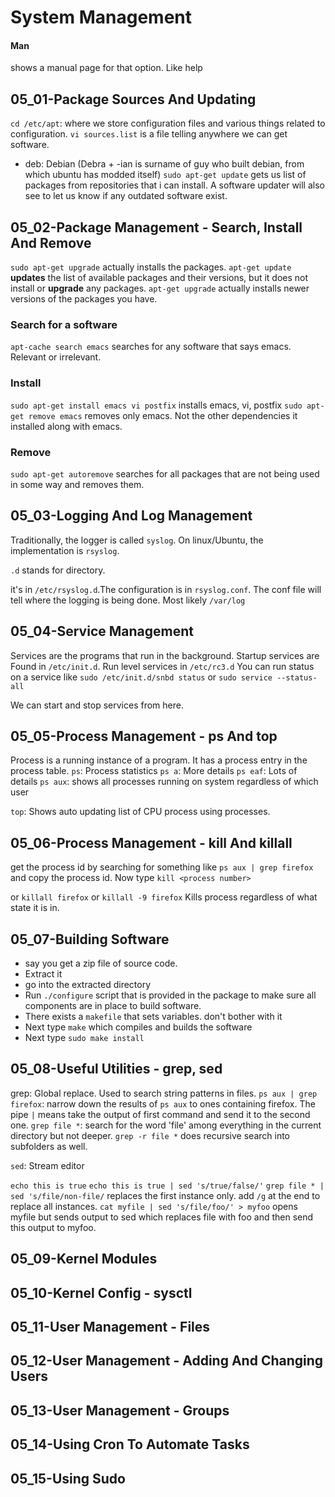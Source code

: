 # System Management

#### Man
shows a manual page for that option. Like help

## 05_01-Package Sources And Updating
`cd /etc/apt`: where we store configuration files and various things related to configuration. 
`vi sources.list` is a file telling anywhere we can get software.
* deb: Debian (Debra + -ian is surname of guy who built debian, from which ubuntu has modded itself)
`sudo apt-get update` gets us list of packages from repositories that i can install. A software updater will also see to let us know if any outdated software exist.

## 05_02-Package Management - Search, Install And Remove 
`sudo apt-get upgrade` actually installs the packages. 
`apt-get update` **updates** the list of available packages and their versions, but it does not install or **upgrade** any packages. `apt-get upgrade` actually installs newer versions of the packages you have.

### Search for a software
`apt-cache search emacs` searches for any software that says emacs. Relevant or irrelevant. 

### Install
`sudo apt-get install emacs vi postfix` installs emacs, vi, postfix
`sudo apt-get remove emacs` removes only emacs. Not the other dependencies it installed along with emacs.

### Remove
`sudo apt-get autoremove` searches for all packages that are not being used in some way and removes them.

## 05_03-Logging And Log Management
Traditionally, the logger is called `syslog`. On linux/Ubuntu, the implementation is `rsyslog`.

`.d` stands for directory.

it's in `/etc/rsyslog.d`.The configuration is in `rsyslog.conf`. The conf file will tell where the logging is being done. Most likely `/var/log`


## 05_04-Service Management
Services are the programs that run in the background. 
Startup services are Found in `/etc/init.d`.
Run level services in `/etc/rc3.d`
You can run status on a service like `sudo /etc/init.d/snbd status`
or `sudo service --status-all`

We can start and stop services from here.

## 05_05-Process Management - ps And top
Process is a running instance of a program. It has a process entry in the process table.
`ps`: Process statistics
`ps a`: More details
`ps eaf`: Lots of details
`ps aux`: shows all processes running on system regardless of which user

`top`: Shows auto updating list of CPU process using processes.

## 05_06-Process Management - kill And killall
get the process id by searching for something like `ps aux | grep firefox` and copy the process id. Now type `kill <process number>`

or `killall firefox`
or `killall -9 firefox` Kills process regardless of what state it is in.

## 05_07-Building Software
* say you get a zip file of source code.
* Extract it
* go into the extracted directory
* Run `./configure` script that is provided in the package to make sure all components are in place to build software.
* There exists a `makefile` that sets variables. don't bother with it
* Next type `make` which compiles and builds the software
* Next type `sudo make install`

## 05_08-Useful Utilities - grep, sed
grep: Global replace. Used to search string patterns in files. 
`ps aux | grep firefox`: narrow down the results of `ps aux` to ones containing firefox.
The pipe `|` means take the output of first command and send it to the second one.
`grep file *`: search for the word 'file' among everything in the current directory but not deeper.
`grep -r file *` does recursive search into subfolders as well.

`sed`: Stream editor

`echo this is true`
`echo this is true | sed 's/true/false/'`
`grep file * | sed 's/file/non-file/` replaces the first instance only. add `/g` at the end to replace all instances.
`cat myfile | sed 's/file/foo/' > myfoo` opens myfile but sends output to sed which replaces file with foo and then send this output to myfoo.

## 05_09-Kernel Modules


## 05_10-Kernel Config - sysctl
## 05_11-User Management - Files
## 05_12-User Management - Adding And Changing Users
## 05_13-User Management - Groups
## 05_14-Using Cron To Automate Tasks
## 05_15-Using Sudo

